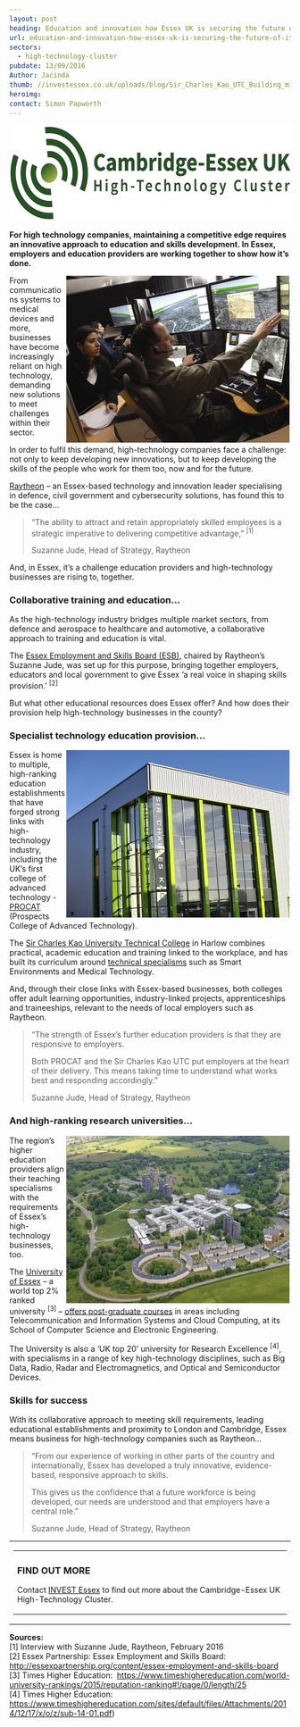 ```yaml
---
layout: post
heading: Education and innovation how Essex UK is securing the future of its high-technology businesses
url: education-and-innovation-how-essex-uk-is-securing-the-future-of-its-high-technology-businesses
sectors:
  - high-technology-cluster 
pubdate: 13/09/2016
Author: Jacinda
thumb: //investessex.co.uk/uploads/blog/Sir_Charles_Kao_UTC_Building_mini.jpg
heroimg: 
contact: Simon Papworth
---
```

<p><img alt='Cambridge-Essex UK High Tech cluster' src='../uploads/blog/CEUHTC_icon_landscape_600.jpg' style='width: 600px; height: 170px; margin-left: 2px; margin-right: 2px;'/></p><p><strong>For high technology companies, maintaining a competitive edge requires an innovative approach to education and skills development. In Essex, employers and education providers are working together to show how it’s done.</strong></p><p><img alt='Raytheon' src='../uploads/blog/Raytheon_Diversity_Image_at_Demo_Center_700.jpg' style='width: 400px; height: 299px; margin-left: 2px; margin-right: 2px; float: right;'/>From communications systems to medical devices and more, businesses have become increasingly reliant on high technology, demanding new solutions to meet challenges within their sector.</p><p>In order to fulfil this demand, high-technology companies face a challenge: not only to keep developing new innovations, but to keep developing the skills of the people who work for them too, now and for the future.</p><p><a href='http://www.raytheon.co.uk/' target='_blank'>Raytheon</a> – an Essex-based technology and innovation leader specialising in defence, civil government and cybersecurity solutions, has found this to be the case... </p><blockquote><p>“The ability to attract and retain appropriately skilled employees is a strategic imperative to delivering competitive advantage,” <sup>[1]</sup></p><p>Suzanne Jude, Head of Strategy, Raytheon</p></blockquote><p>And, in Essex, it’s a challenge education providers and high-technology businesses are rising to, together.</p><h3>Collaborative training and education…</h3><p>As the high-technology industry bridges multiple market sectors, from defence and aerospace to healthcare and automotive, a collaborative approach to training and education is vital.</p><p>The <a href='http://essexpartnership.org/content/essex-employment-and-skills-board' target='_blank'>Essex Employment and Skills Board (ESB),</a> chaired by Raytheon’s Suzanne Jude, was set up for this purpose, bringing together employers, educators and local government to give Essex ‘a real voice in shaping skills provision.’ <sup>[2]</sup></p><p>But what other educational resources does Essex offer? And how does their provision help high-technology businesses in the county?</p><h3>Specialist technology education provision…</h3><p><img alt='Sir Charles Kao University Technical College' src='../uploads/blog/Sir_Charles_Kao_UTC_Building_400.jpg' style='width: 400px; height: 300px; margin-left: 2px; margin-right: 2px; float: right;'/>Essex is home to multiple, high-ranking education establishments that have forged strong links with high-technology industry, including the UK’s first college of advanced technology - <a href='http://www.procat.ac.uk/' target='_blank'>PROCAT</a> (Prospects College of Advanced Technology).</p><p>The <a href='http://www.sircharleskaoutc.com/' target='_blank'>Sir Charles Kao University Technical College</a> in Harlow combines practical, academic education and training linked to the workplace, and has built its curriculum around <a href='http://www.sircharleskaoutc.com/about/specialisms/' target='_blank'>technical specialisms</a> such as Smart Environments and Medical Technology.</p><p>And, through their close links with Essex-based businesses, both colleges offer adult learning opportunities, industry-linked projects, apprenticeships and traineeships, relevant to the needs of local employers such as Raytheon.</p><blockquote><p>“The strength of Essex’s further education providers is that they are responsive to employers.</p><p>Both PROCAT and the Sir Charles Kao UTC put employers at the heart of their delivery. This means taking time to understand what works best and responding accordingly.”</p><p>Suzanne Jude, Head of Strategy, Raytheon</p></blockquote><h3>And high-ranking research universities…</h3><p><img alt='University of Essex ' src='../uploads/blog/Uni_of_essex_400.jpg' style='width: 400px; height: 300px; margin-left: 2px; margin-right: 2px; float: right;'/>The region’s higher education providers align their teaching specialisms with the requirements of Essex’s high-technology businesses, too.</p><p>The <a href='http://www.essex.ac.uk/' target='_blank'>University of Essex</a> – a world top 2% ranked university <sup>[3]</sup> – <a href='http://www.essex.ac.uk/study/pg/masters/default.aspx' target='_blank'>offers post-graduate courses</a> in areas including Telecommunication and Information Systems and Cloud Computing, at its School of Computer Science and Electronic Engineering.</p><p>The University is also a ‘UK top 20’ university for Research Excellence <sup>[4]</sup>, with specialisms in a range of key high-technology disciplines, such as Big Data, Radio, Radar and Electromagnetics, and Optical and Semiconductor Devices.</p><h3>Skills for success</h3><p>With its collaborative approach to meeting skill requirements, leading educational establishments and proximity to London and Cambridge, Essex means business for high-technology companies such as Raytheon...</p><blockquote><p>“From our experience of working in other parts of the country and internationally, Essex has developed a truly innovative, evidence-based, responsive approach to skills. </p><p>This gives us the confidence that a future workforce is being developed, our needs are understood and that employers have a central role.”</p><p>Suzanne Jude, Head of Strategy, Raytheon</p></blockquote><table cellpadding='0' cellspacing='0'><tbody><tr><td height='80'><table cellpadding='0' cellspacing='0' width='100%'><tbody><tr><td><h3>FIND OUT MORE</h3><p>Contact <a href='../index.html' target='_blank'>INVEST Essex</a> to find out more about the Cambridge-Essex UK High-Technology Cluster.</p></td></tr></tbody></table></td></tr></tbody></table><p><strong>Sources:</strong><br/>[1] Interview with Suzanne Jude, Raytheon, February 2016<br/>[2] Essex Partnership: Essex Employment and Skills Board: <a href='http://essexpartnership.org/content/essex-employment-and-skills-board'>http://essexpartnership.org/content/essex-employment-and-skills-board</a><br/>[3] Times Higher Education:  <a href='https://www.timeshighereducation.com/world-university-rankings/2015/reputation-ranking#!/page/0/length/25'>https://www.timeshighereducation.com/world-university-rankings/2015/reputation-ranking#!/page/0/length/25</a><br/>[4] Times Higher Education: <a href='https://www.timeshighereducation.com/sites/default/files/Attachments/2014/12/17/x/o/z/sub-14-01.pdf'>https://www.timeshighereducation.com/sites/default/files/Attachments/2014/12/17/x/o/z/sub-14-01.pdf</a>) </p>